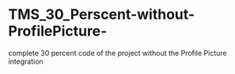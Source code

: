 # TMS_30_Perscent-without-ProfilePicture-
complete 30 percent code of the project without the Profile Picture integration

